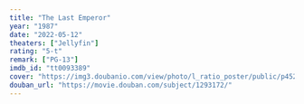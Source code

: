 ```yaml
---
title: "The Last Emperor"
year: "1987"
date: "2022-05-12"
theaters: ["Jellyfin"]
rating: "5-t"
remark: ["PG-13"]
imdb_id: "tt0093389"
cover: "https://img3.doubanio.com/view/photo/l_ratio_poster/public/p452089833.jpg"
douban_url: "https://movie.douban.com/subject/1293172/"
---
```

